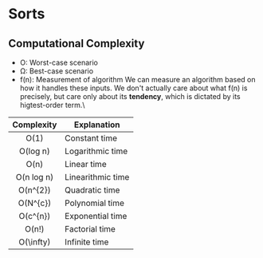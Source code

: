 # Sorts
## Computational Complexity
- O: Worst-case scenario
- Ω: Best-case scenario
- f(n): Measurement of algorithm
We can measure an algorithm based on how it handles these inputs. We don't actually care about what f(n) is precisely, but care only about its **tendency**, which is dictated by its higtest-order term.\

| Complexity |    Explanation    |
|:----------:|-----------------|
| O(1)       | Constant time     |
| O(log n)   | Logarithmic time  |
| O(n)       | Linear time       |
| O(n log n) | Linearithmic time |
| O(n^{2})     | Quadratic time    |
| O(N^{c})     | Polynomial time   |
| O(c^{n})     | Exponential time  |
| O(n!)      | Factorial time    |
| O(\infty)  | Infinite time     |
